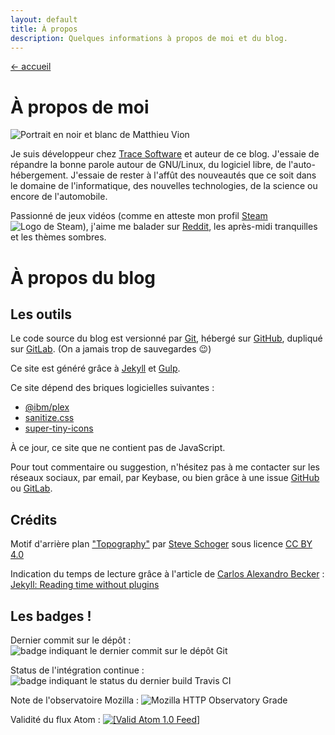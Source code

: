 ```yaml
---
layout: default
title: À propos
description: Quelques informations à propos de moi et du blog.
---
```

<a href="/">← accueil</a>

# À propos de moi

<img alt="Portrait en noir et blanc de Matthieu Vion" class="portrait" src="/assets/img/about/matthieu.jpg">

Je suis développeur chez [Trace Software][tsi] et auteur de ce blog. J'essaie de répandre la bonne parole autour de GNU/Linux, du logiciel libre, de l'auto-hébergement. J'essaie de rester à l'affût des nouveautés que ce soit dans le domaine de l'informatique, des nouvelles technologies, de la science ou encore de l'automobile.

Passionné de jeux vidéos (comme en atteste mon profil [Steam][steam] <img class="tiny-icon" alt="Logo de Steam" src="/assets/img/steam.svg">), j'aime me balader sur [Reddit][reddit], les après-midi tranquilles et les thèmes sombres.

# À propos du blog

## Les outils

Le code source du blog est versionné par [Git][git], hébergé sur [GitHub][repo-github], dupliqué sur [GitLab][repo-gitlab]. (On a jamais trop de sauvegardes 😉)

Ce site est généré grâce à [Jekyll][jekyll] et [Gulp][gulp].

Ce site dépend des briques logicielles suivantes :
- [@ibm/plex][plex-font]
- [sanitize.css][sanitize]
- [super-tiny-icons][STI]

À ce jour, ce site que ne contient pas de JavaScript.

Pour tout commentaire ou suggestion, n'hésitez pas à me contacter sur les réseaux sociaux, par email, par Keybase, ou bien grâce à une issue [GitHub][gh-issues] ou [GitLab][gl-issues].

## Crédits

Motif d'arrière plan ["Topography"](https://www.heropatterns.com/) par [Steve Schoger](https://twitter.com/steveschoger) sous licence [CC BY 4.0](https://creativecommons.org/licenses/by/4.0)

Indication du temps de lecture grâce à l'article de [Carlos Alexandro Becker][carlos-becker] : [Jekyll: Reading time without plugins][reading-time-source]

## Les badges !

Dernier commit sur le dépôt : ![badge indiquant le dernier commit sur le dépôt Git][commit-badge]

Status de l'intégration continue : ![badge indiquant le status du dernier build Travis CI][build-badge]

Note de l'observatoire Mozilla : ![Mozilla HTTP Observatory Grade][observatory-badge]

Validité du flux Atom : <a href="https://validator.w3.org/feed/check.cgi?url=https%3A//blog.mvion.fr/feed.atom">
    <img src="/assets/img/valid-atom.png" alt="[Valid Atom 1.0 Feed]" title="Validate my Atom 1.0 feed">
</a>

[tsi]: https://www.trace-software.com
[git]: https://git-scm.com/
[repo-github]: https://github.com/MattMattV/blog
[repo-gitlab]: https://gitlab.com/MattMattV/blog
[jekyll]: https://jekyllrb.com
[gulp]: https://gulpjs.com/
[npm]: https://www.npmjs.com/
[caddy]: https://caddyserver.com/
[goaccess]: https://goaccess.io/$
[plex-font]: https://github.com/IBM/plex
[sanitize]: https://github.com/csstools/sanitize.css
[STI]: https://github.com/edent/SuperTinyIcons
[gh-issues]: https://github.com/MattMattV/blog/issues/new
[gl-issues]: https://gitlab.com/MattMattV/blog/issues/new
[steam]: https://steamcommunity.com/id/TheMattMatt
[reddit]: https://reddit.com
[commits]: https://github.com/MattMattV/blog/commits/master
[carlos-becker]: https://carlosbecker.com
[reading-time-source]: https://carlosbecker.com/posts/jekyll-reading-time-without-plugins

[commit-badge]: https://img.shields.io/github/last-commit/MattMattV/blog.svg?logo=git&style=for-the-badge
[build-badge]: https://img.shields.io/travis/com/MattMattV/blog.svg?logo=travis&style=for-the-badge
[observatory-badge]: https://img.shields.io/mozilla-observatory/grade-score/blog.mvion.fr.svg?publish&style=for-the-badge